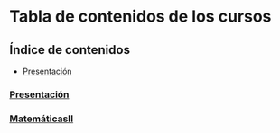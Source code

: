 # Tabla de contenidos de los cursos
## Índice de contenidos
* [Presentación](#presentación)


### [Presentación](/academic/presentation)

### [MatemáticasII](/MatematicasII)